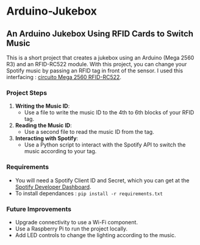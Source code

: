 # Arduino-Jukebox

## An Arduino Jukebox Using RFID Cards to Switch Music

This is a short project that creates a jukebox using an Arduino (Mega 2560 R3) and an RFID-RC522 module. With this project, you can change your Spotify music by passing an RFID tag in front of the sensor.
I used this interfacing : [circuito Mega 2560 RFID-RC522](https://www.circuito.io/app?components=9442,11061,761981). 

### Project Steps

1. **Writing the Music ID**:
   - Use a file to write the music ID to the 4th to 6th blocks of your RFID tag.
2. **Reading the Music ID**:
   - Use a second file to read the music ID from the tag.
3. **Interacting with Spotify**:
   - Use a Python script to interact with the Spotify API to switch the music according to your tag.

### Requirements

- You will need a Spotify Client ID and Secret, which you can get at the [Spotify Developer Dashboard](https://developer.spotify.com/dashboard).
- To install dependances : `pip install -r requirements.txt`

### Future Improvements

- Upgrade connectivity to use a Wi-Fi component.
- Use a Raspberry Pi to run the project locally.
- Add LED controls to change the lighting according to the music.
